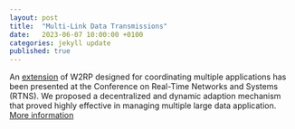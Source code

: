 ```yaml
---
layout: post
title:  "Multi-Link Data Transmissions"
date:   2023-06-07 10:00:00 +0100
categories: jekyll update
published: true
---
```


An [extension](https://dl.acm.org/doi/abs/10.1145/3575757.3593652) of W2RP designed for coordinating multiple applications has been presented at the Conference on Real-Time Networks and Systems (RTNS). We proposed a decentralized and dynamic adaption mechanism that proved highly effective in managing multiple large data application. [More information](https://ida-tubs.github.io/lotus/robustness/03_decentral_coordination/)
